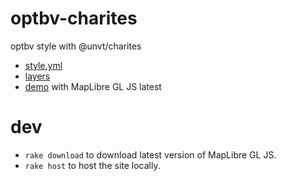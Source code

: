 # optbv-charites
optbv style with @unvt/charites

- [style.yml](style.yml)
- [layers](layers)
- [demo](https://optgeo.github.io/optbv-charites/maplibre.html) with MapLibre GL JS latest

# dev
- `rake download` to download latest version of MapLibre GL JS.
- `rake host` to host the site locally.

